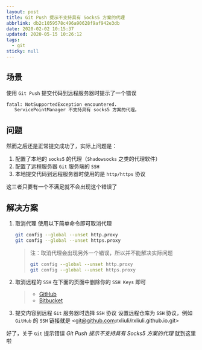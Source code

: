 ```yaml
---
layout: post
title: Git Push 提示不支持具有 Socks5 方案的代理
abbrlink: db2c1059578c496a90628f9af942e3db
date: 2020-02-02 10:15:37
updated: 2020-05-15 10:26:12
tags:
  - git
sticky: null
---
```


## 场景

使用 `Git Push` 提交代码到远程服务器时提示了一个错误

```bash
fatal: NotSupportedException encountered.
   ServicePointManager 不支持具有 socks5 方案的代理。
```

## 问题

然而之后还是正常提交成功了，实际上问题是：

1.  配置了本地的 `socks5` 的代理（`Shadowsocks` 之类的代理软件）
1.  配置了远程服务器 `Git` 服务端的 `SSH`
1.  本地提交代码到远程服务器时使用的是 `http/https` 协议

这三者只要有一个不满足就不会出现这个错误了

## 解决方案

1.  取消代理
    使用以下简单命令即可取消代理

    ```bash
    git config --global --unset http.proxy
    git config --global --unset https.proxy
    ```

    > 注：取消代理会出现另外一个错误，所以并不能解决实际问题
    >
    > ```bash
    > git config --global --unset http.proxy
    > git config --global --unset https.proxy
    > ```

1.  取消远程的 `SSH`
    在下面的页面中删除你的 `SSH Keys` 即可

    > - [GitHub](https://github.com/settings/keys)
    > - [Bitbucket](https://bitbucket.org/account/user/your_username/ssh-keys/)

1.  提交内容到远程 `Git` 服务器时选择 `SSH` 协议
    设置远程仓库为 `SSH` 协议，例如 `GitHub` 的 `SSH` 链接就是 \<git@github.com:rxliuli/rxliuli.github.io.git>

好了，关于 `Git` 提示错误 _Git Push 提示不支持具有 Socks5 方案的代理_ 就到这里啦
